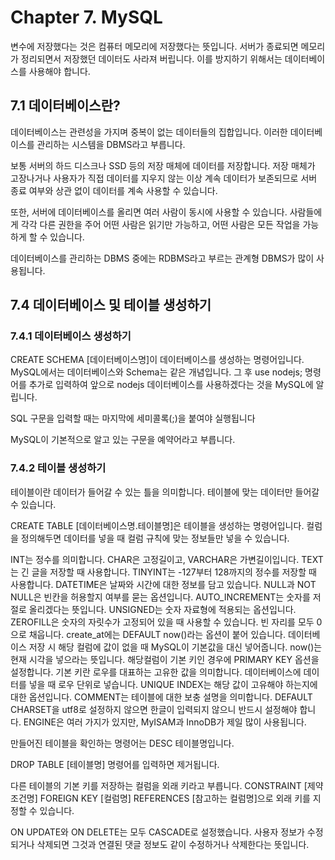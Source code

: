 # Chapter 7. MySQL

변수에 저장했다는 것은 컴퓨터 메모리에 저장했다는 뜻입니다.
서버가 종료되면 메모리가 정리되면서 저장했던 데이터도 사라져 버립니다.
이를 방지하기 위해서는 데이터베이스를 사용해야 합니다.

## 7.1 데이터베이스란?

데이터베이스는 관련성을 가지며 중복이 없는 데이터들의 집합입니다.
이러한 데이터베이스를 관리하는 시스템을 DBMS라고 부릅니다.

보통 서버의 하드 디스크나 SSD 등의 저장 매체에 데이터를 저장합니다.
저장 매체가 고장나거나 사용자가 직접 데이터를 지우지 않는 이상 계속 데이터가 보존되므로 서버 종료 여부와 상관 없이 데이터를 계속 사용할 수 있습니다.

또한, 서버에 데이터베이스를 올리면 여러 사람이 동시에 사용할 수 있습니다.
사람들에게 각각 다른 권한을 주어 어떤 사람은 읽기만 가능하고, 어떤 사람은 모든 작업을 가능하게 할 수 있습니다.

데이터베이스를 관리하는 DBMS 중에는 RDBMS라고 부르는 관계형 DBMS가 많이 사용됩니다.

## 7.4 데이터베이스 및 테이블 생성하기

### 7.4.1 데이터베이스 생성하기

CREATE SCHEMA [데이터베이스명]이 데이터베이스를 생성하는 명령어입니다.
MySQL에서는 데이터베이스와 Schema는 같은 개념입니다.
그 후 use nodejs; 명령어를 추가로 입력하여 앞으로 nodejs 데이터베이스를 사용하겠다는 것을 MySQL에 알립니다.

SQL 구문을 입력할 때는 마지막에 세미콜록(;)을 붙여야 실행됩니다

MySQL이 기본적으로 알고 있는 구문을 예약어라고 부릅니다.

### 7.4.2 테이블 생성하기

테이블이란 데이터가 들어갈 수 있는 틀을 의미합니다.
테이블에 맞는 데이터만 들어갈 수 있습니다.

CREATE TABLE [데이터베이스명.테이블명]은 테이블을 생성하는 명령어입니다.
컬럼을 정의해두면 데이터를 넣을 때 컬럼 규칙에 맞는 정보들만 넣을 수 있습니다.

INT는 정수를 의미합니다.
CHAR은 고정길이고, VARCHAR은 가변길이입니다.
TEXT는 긴 글을 저장할 때 사용합니다.
TINYINT는 -127부터 128까지의 정수를 저장할 때 사용합니다.
DATETIME은 날짜와 시간에 대한 정보를 담고 있습니다.
NULL과 NOT NULL은 빈칸을 허용할지 여부를 묻는 옵션입니다.
AUTO_INCREMENT는 숫자를 저절로 올리겠다는 뜻입니다.
UNSIGNED는 숫자 자료형에 적용되는 옵션입니다.
ZEROFILL은 숫자의 자릿수가 고정되어 있을 때 사용할 수 있습니다. 빈 자리를 모두 0으로 채웁니다.
create_at에는 DEFAULT now()라는 옵션이 붙어 있습니다. 데이터베이스 저장 시 해당 컬럼에 값이 없을 때 MySQL이 기본값을 대신 넣어줍니다. now()는 현재 시각을 넣으라는 뜻입니다.
해당컬럼이 기본 키인 경우에 PRIMARY KEY 옵션을 설정합니다. 기본 키란 로우를 대표하는 고유한 값을 의미합니다. 데이터베이스에 데이터를 넣을 때 로우 단위로 넣습니다.
UNIQUE INDEX는 해당 값이 고유해야 하는지에 대한 옵션입니다.
COMMENT는 테이블에 대한 보충 설명을 의미합니다.
DEFAULT CHARSET을 utf8로 설정하지 않으면 한글이 입력되지 않으니 반드시 설정해야 합니다.
ENGINE은 여러 가지가 있지만, MyISAM과 InnoDB가 제일 많이 사용됩니다.

만들어진 테이블을 확인하는 명령어는 DESC 테이블명입니다.

DROP TABLE [테이블명] 명령어를 입력하면 제거됩니다.

다른 테이블의 기본 키를 저장하는 컬럼을 외래 키라고 부릅니다.
CONSTRAINT [제약조건명] FOREIGN KEY [컬럼명] REFERENCES [참고하는 컬럼명]으로 외래 키를 지정할 수 있습니다.

ON UPDATE와 ON DELETE는 모두 CASCADE로 설정했습니다.
사용자 정보가 수정되거나 삭제되면 그것과 연결된 댓글 정보도 같이 수정하거나 삭제한다는 뜻입니다.
